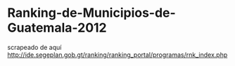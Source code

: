# Ranking-de-Municipios-de-Guatemala-2012
scrapeado de aquí http://ide.segeplan.gob.gt/ranking/ranking_portal/programas/rnk_index.php

